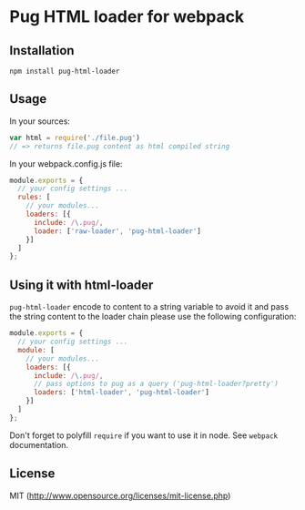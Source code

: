 # Pug HTML loader for webpack

## Installation

`npm install pug-html-loader`

## Usage

In your sources:

``` javascript
var html = require('./file.pug')
// => returns file.pug content as html compiled string
```

In your webpack.config.js  file:

```javascript
module.exports = {
  // your config settings ...
  rules: [
    // your modules...
    loaders: [{
      include: /\.pug/,
      loader: ['raw-loader', 'pug-html-loader']
    }]
  ]
};
```

## Using it with html-loader

`pug-html-loader` encode to content to a string variable to avoid it and pass the string content to the loader chain please use the following configuration:

```javascript
module.exports = {
  // your config settings ...
  module: [
    // your modules...
    loaders: [{
      include: /\.pug/,
      // pass options to pug as a query ('pug-html-loader?pretty')
      loaders: ['html-loader', 'pug-html-loader']
    }]
  ]
};
```


Don't forget to polyfill `require` if you want to use it in node.
See `webpack` documentation.

## License

MIT (http://www.opensource.org/licenses/mit-license.php)
